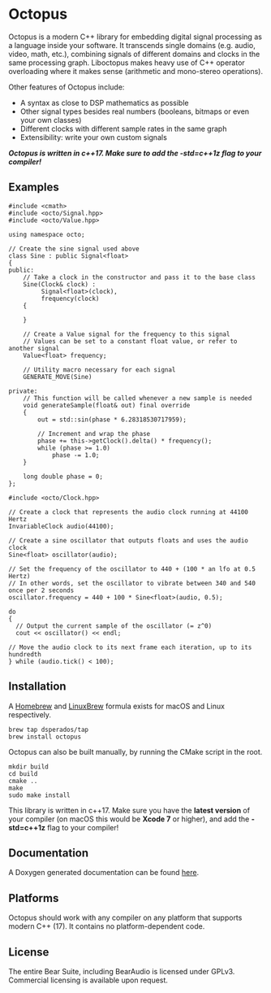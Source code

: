# Octopus

Octopus is a modern C++ library for embedding digital signal processing as a language inside your software. It transcends single domains (e.g. audio, video, math, etc.), combining signals of different domains and clocks in the same processing graph. Liboctopus makes heavy use of C++ operator overloading where it makes sense (arithmetic and mono-stereo operations).

Other features of Octopus include:

 - A syntax as close to DSP mathematics as possible
 - Other signal types besides real numbers (booleans, bitmaps or even your own classes)
 - Different clocks with different sample rates in the same graph
 - Extensibility: write your own custom signals
 
***Octopus is written in c++17. Make sure to add the -std=c++1z flag to your compiler!***

## Examples

```
#include <cmath>
#include <octo/Signal.hpp>
#include <octo/Value.hpp>

using namespace octo;

// Create the sine signal used above
class Sine : public Signal<float>
{
public:
	// Take a clock in the constructor and pass it to the base class
	Sine(Clock& clock) :
	     Signal<float>(clock),
	     frequency(clock)
	{

	}
    
	// Create a Value signal for the frequency to this signal
	// Values can be set to a constant float value, or refer to another signal
	Value<float> frequency;
	
	// Utility macro necessary for each signal
	GENERATE_MOVE(Sine)
    
private:
	// This function will be called whenever a new sample is needed
	void generateSample(float& out) final override
	{
		out = std::sin(phase * 6.28318530717959);

		// Increment and wrap the phase
		phase += this->getClock().delta() * frequency();
		while (phase >= 1.0)
			phase -= 1.0;
	}

	long double phase = 0;
};
```
```
#include <octo/Clock.hpp>

// Create a clock that represents the audio clock running at 44100 Hertz
InvariableClock audio(44100);

// Create a sine oscillator that outputs floats and uses the audio clock
Sine<float> oscillator(audio);

// Set the frequency of the oscillator to 440 + (100 * an lfo at 0.5 Hertz)
// In other words, set the oscillator to vibrate between 340 and 540 once per 2 seconds
oscillator.frequency = 440 + 100 * Sine<float>(audio, 0.5);

do
{
  // Output the current sample of the oscillator (= z^0)
  cout << oscillator() << endl;
  
// Move the audio clock to its next frame each iteration, up to its hundredth
} while (audio.tick() < 100);
```


## Installation

A [Homebrew](http://brew.sh) and [LinuxBrew](http://linuxbrew.sh) formula exists for macOS and Linux respectively.

```
brew tap dsperados/tap
brew install octopus
```

Octopus can also be built manually, by running the CMake script in the root.

```
mkdir build
cd build
cmake ..
make
sudo make install
```

This library is written in c++17. Make sure you have the **latest version** of your compiler (on macOS this would be **Xcode 7** or higher), and add the **-std=c++1z** flag to your compiler!

## Documentation

A Doxygen generated documentation can be found [here](http://api.dsperados.com/octopus).

## Platforms

Octopus should work with any compiler on any platform that supports modern C++ (17). It contains no platform-dependent code.

## License

The entire Bear Suite, including BearAudio is licensed under GPLv3. Commercial licensing is available upon request.
